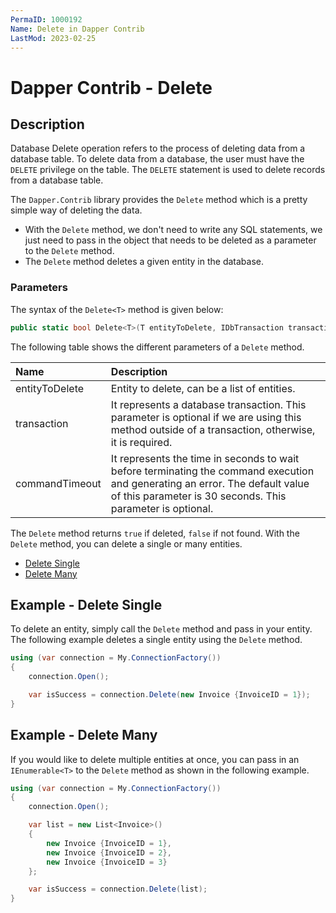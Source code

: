 ```yaml
---
PermaID: 1000192
Name: Delete in Dapper Contrib
LastMod: 2023-02-25
---
```


# Dapper Contrib - Delete

## Description

Database Delete operation refers to the process of deleting data from a database table. To delete data from a database, the user must have the `DELETE` privilege on the table. The `DELETE` statement is used to delete records from a database table.

The `Dapper.Contrib` library provides the `Delete` method which is a pretty simple way of deleting the data. 

 - With the `Delete` method, we don't need to write any SQL statements, we just need to pass in the object that needs to be deleted as a parameter to the `Delete` method.
 - The `Delete` method deletes a given entity in the database. 

### Parameters

The syntax of the `Delete<T>` method is given below:

```csharp
public static bool Delete<T>(T entityToDelete, IDbTransaction transaction = null, int? commandTimeout = null)
```

The following table shows the different parameters of a `Delete` method.

| Name | Description |
| :--- | :---------- |
| entityToDelete | Entity to delete, can be a list of entities. |
| transaction    | It represents a database transaction. This parameter is optional if we are using this method outside of a transaction, otherwise, it is required. |
| commandTimeout | It represents the time in seconds to wait before terminating the command execution and generating an error. The default value of this parameter is 30 seconds. This parameter is optional. |

The `Delete` method returns `true` if deleted, `false` if not found. With the `Delete` method, you can delete a single or many entities.

- [Delete Single](#example---delete-single)
- [Delete Many](#example---delete-single)

## Example - Delete Single

To delete an entity, simply call the `Delete` method and pass in your entity. The following example deletes a single entity using the `Delete` method.

```csharp
using (var connection = My.ConnectionFactory())
{
    connection.Open();

    var isSuccess = connection.Delete(new Invoice {InvoiceID = 1});
}
```

## Example - Delete Many

If you would like to delete multiple entities at once, you can pass in an `IEnumerable<T>` to the `Delete` method as shown in the following example.

```csharp
using (var connection = My.ConnectionFactory())
{
    connection.Open();

    var list = new List<Invoice>()
    {
        new Invoice {InvoiceID = 1},
        new Invoice {InvoiceID = 2},
        new Invoice {InvoiceID = 3}
    };

    var isSuccess = connection.Delete(list);
}
```
